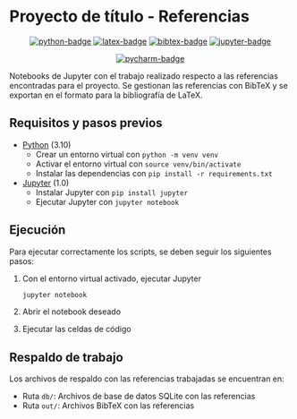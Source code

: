 # Proyecto de título - Referencias

<div align="center">

[![python-badge]][python-web] [![latex-badge]][latex-web] [![bibtex-badge]][bibtex-web] [![jupyter-badge]][jupyter-web]

[![pycharm-badge]][pycharm-web]

</div>

Notebooks de Jupyter con el trabajo realizado respecto a las referencias 
encontradas para el proyecto. Se gestionan las referencias con BibTeX y se 
exportan en el formato para la bibliografía de LaTeX.

## Requisitos y pasos previos

- [Python][python-web] (3.10)
  - Crear un entorno virtual con `python -m venv venv`
  - Activar el entorno virtual con `source venv/bin/activate`
  - Instalar las dependencias con `pip install -r requirements.txt`
- [Jupyter][jupyter-web] (1.0)
  - Instalar Jupyter con `pip install jupyter`
  - Ejecutar Jupyter con `jupyter notebook`

## Ejecución

Para ejecutar correctamente los scripts, se deben seguir los siguientes pasos:

1. Con el entorno virtual activado, ejecutar Jupyter

    ```bash
    jupyter notebook
    ```

2. Abrir el notebook deseado
3. Ejecutar las celdas de código

## Respaldo de trabajo

Los archivos de respaldo con las referencias trabajadas se encuentran en:

- Ruta `db/`: Archivos de base de datos SQLite con las referencias
- Ruta `out/`: Archivos BibTeX con las referencias

<!-- badges -->

[pycharm-badge]: https://img.shields.io/badge/PyCharm-000?logo=pycharm&logoColor=FFF&style=flat

[pycharm-web]: https://www.jetbrains.com/pycharm/

[python-badge]: https://img.shields.io/badge/Python-3776AB?logo=python&logoColor=FFF&style=flat

[python-web]: https://www.python.org/

[latex-badge]: https://img.shields.io/badge/LaTeX-008080?logo=latex&logoColor=FFF&style=flat

[latex-web]: https://www.latex-project.org/

[bibtex-badge]: https://img.shields.io/badge/BibTeX-00A1D6?logo=bibtex&logoColor=FFF&style=flat

[bibtex-web]: http://www.bibtex.org/

[jupyter-badge]: https://img.shields.io/badge/Jupyter-F37626?logo=jupyter&logoColor=FFF&style=flat

[jupyter-web]: https://jupyter.org/